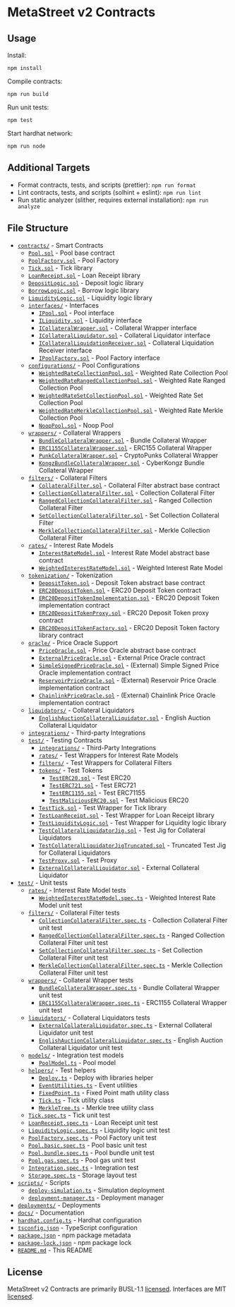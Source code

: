 # MetaStreet v2 Contracts

## Usage

Install:

```
npm install
```

Compile contracts:

```
npm run build
```

Run unit tests:

```
npm test
```

Start hardhat network:

```
npm run node
```

## Additional Targets

- Format contracts, tests, and scripts (prettier): `npm run format`
- Lint contracts, tests, and scripts (solhint + eslint): `npm run lint`
- Run static analyzer (slither, requires external installation): `npm run analyze`

## File Structure

- [`contracts/`](contracts/) - Smart Contracts
  - [`Pool.sol`](contracts/Pool.sol) - Pool base contract
  - [`PoolFactory.sol`](contracts/PoolFactory.sol) - Pool Factory
  - [`Tick.sol`](contracts/Tick.sol) - Tick library
  - [`LoanReceipt.sol`](contracts/LoanReceipt.sol) - Loan Receipt library
  - [`DepositLogic.sol`](contracts/DepositLogic.sol) - Deposit logic library
  - [`BorrowLogic.sol`](contracts/BorrowLogic.sol) - Borrow logic library
  - [`LiquidityLogic.sol`](contracts/LiquidityLogic.sol) - Liquidity logic library
  - [`interfaces/`](contracts/interfaces) - Interfaces
    - [`IPool.sol`](contracts/interfaces/IPool.sol) - Pool interface
    - [`ILiquidity.sol`](contracts/interfaces/ILiquidity.sol) - Liquidity interface
    - [`ICollateralWrapper.sol`](contracts/interfaces/ICollateralWrapper.sol) - Collateral Wrapper interface
    - [`ICollateralLiquidator.sol`](contracts/interfaces/ICollateralLiquidator.sol) - Collateral Liquidator interface
    - [`ICollateralLiquidationReceiver.sol`](contracts/interfaces/ICollateralLiquidationReceiver.sol) - Collateral Liquidation Receiver interface
    - [`IPoolFactory.sol`](contracts/interfaces/IPoolFactory.sol) - Pool Factory interface
  - [`configurations/`](contracts/configurations) - Pool Configurations
    - [`WeightedRateCollectionPool.sol`](contracts/configurations/WeightedRateCollectionPool.sol) - Weighted Rate Collection Pool
    - [`WeightedRateRangedCollectionPool.sol`](contracts/configurations/WeightedRateRangedCollectionPool.sol) - Weighted Rate Ranged Collection Pool
    - [`WeightedRateSetCollectionPool.sol`](contracts/configurations/WeightedRateSetCollectionPool.sol) - Weighted Rate Set Collection Pool
    - [`WeightedRateMerkleCollectionPool.sol`](contracts/configurations/WeightedRateMerkleCollectionPool.sol) - Weighted Rate Merkle Collection Pool
    - [`NoopPool.sol`](contracts/configurations/NoopPool.sol) - Noop Pool
  - [`wrappers/`](contracts/wrappers) - Collateral Wrappers
    - [`BundleCollateralWrapper.sol`](contracts/wrappers/BundleCollateralWrapper.sol) - Bundle Collateral Wrapper
    - [`ERC1155CollateralWrapper.sol`](contracts/wrappers/ERC1155CollateralWrapper.sol) - ERC155 Collateral Wrapper
    - [`PunkCollateralWrapper.sol`](contracts/wrappers/PunkCollateralWrapper.sol) - CryptoPunks Collateral Wrapper
    - [`KongzBundleCollateralWrapper.sol`](contracts/wrappers/KongzBundleCollateralWrapper.sol) - CyberKongz Bundle Collateral Wrapper
  - [`filters/`](contracts/filters) - Collateral Filters
    - [`CollateralFilter.sol`](contracts/filters/CollateralFilter.sol) - Collateral Filter abstract base contract
    - [`CollectionCollateralFilter.sol`](contracts/filters/CollectionCollateralFilter.sol) - Collection Collateral Filter
    - [`RangedCollectionCollateralFilter.sol`](contracts/filters/RangedCollectionCollateralFilter.sol) - Ranged Collection Collateral Filter
    - [`SetCollectionCollateralFilter.sol`](contracts/filters/SetCollectionCollateralFilter.sol) - Set Collection Collateral Filter
    - [`MerkleCollectionCollateralFilter.sol`](contracts/filters/MerkleCollectionCollateralFilter.sol) - Merkle Collection Collateral Filter
  - [`rates/`](contracts/rates) - Interest Rate Models
    - [`InterestRateModel.sol`](contracts/rates/InterestRateModel.sol) - Interest Rate Model abstract base contract
    - [`WeightedInterestRateModel.sol`](contracts/rates/WeightedInterestRateModel.sol) - Weighted Interest Rate Model
  - [`tokenization/`](contracts/tokenization) - Tokenization
    - [`DepositToken.sol`](contracts/tokenization/DepositToken.sol) - Deposit Token abstract base contract
    - [`ERC20DepositToken.sol`](contracts/tokenization/ERC20DepositToken.sol) - ERC20 Deposit Token contract
    - [`ERC20DepositTokenImplementation.sol`](contracts/tokenization/ERC20DepositTokenImplementation.sol) - ERC20 Deposit Token implementation contract
    - [`ERC20DepositTokenProxy.sol`](contracts/tokenization/ERC20DepositTokenProxy.sol) - ERC20 Deposit Token proxy contract
    - [`ERC20DepositTokenFactory.sol`](contracts/tokenization/ERC20DepositTokenFactory.sol) - ERC20 Deposit Token factory library contract
  - [`oracle/`](contracts/oracle) - Price Oracle Support
    - [`PriceOracle.sol`](contracts/oracle/PriceOracle.sol) - Price Oracle abstract base contract
    - [`ExternalPriceOracle.sol`](contracts/oracle/ExternalPriceOracle.sol) - External Price Oracle contract
    - [`SimpleSignedPriceOracle.sol`](contracts/oracle/SimpleSignedPriceOracle.sol) - (External) Simple Signed Price Oracle implementation contract
    - [`ReservoirPriceOracle.sol`](contracts/oracle/ReservoirPriceOracle.sol) - (External) Reservoir Price Oracle implementation contract
    - [`ChainlinkPriceOracle.sol`](contracts/oracle/ChainlinkPriceOracle.sol) - (External) Chainlink Price Oracle implementation contract
  - [`liquidators/`](contracts/liquidators) - Collateral Liquidators
    - [`EnglishAuctionCollateralLiquidator.sol`](contracts/liquidators/EnglishAuctionCollateralLiquidator.sol) - English Auction Collateral Liquidator
  - [`integrations/`](contracts/integrations) - Third-party Integrations
  - [`test/`](contracts/test/) - Testing Contracts
    - [`integrations/`](contracts/test/integrations/) - Third-Party Integrations
    - [`rates/`](contracts/test/rates/) - Test Wrappers for Interest Rate Models
    - [`filters/`](contracts/test/filters/) - Test Wrappers for Collateral Filters
    - [`tokens/`](contracts/test/tokens/) - Test Tokens
      - [`TestERC20.sol`](contracts/test/tokens/TestERC20.sol) - Test ERC20
      - [`TestERC721.sol`](contracts/test/tokens/TestERC721.sol) - Test ERC721
      - [`TestERC1155.sol`](contracts/test/tokens/TestERC1155.sol) - Test ERC71155
      - [`TestMaliciousERC20.sol`](contracts/test/tokens/TestMaliciousERC20.sol) - Test Malicious ERC20
    - [`TestTick.sol`](contracts/test/TestTick.sol) - Test Wrapper for Tick library
    - [`TestLoanReceipt.sol`](contracts/test/TestLoanReceipt.sol) - Test Wrapper for Loan Receipt library
    - [`TestLiquidityLogic.sol`](contracts/test/TestLiquidityLogic.sol) - Test Wrapper for Liquidity logic library
    - [`TestCollateralLiquidatorJig.sol`](contracts/test/TestCollateralLiquidatorJig.sol) - Test Jig for Collateral Liquidators
    - [`TestCollateralLiquidatorJigTruncated.sol`](contracts/test/TestCollateralLiquidatorJigTruncated.sol) - Truncated Test Jig for Collateral Liquidators
    - [`TestProxy.sol`](contracts/test/TestProxy.sol) - Test Proxy
    - [`ExternalCollateralLiquidator.sol`](contracts/test/ExternalCollateralLiquidator.sol) - External Collateral Liquidator
- [`test/`](test/) - Unit tests
  - [`rates/`](test/rates/) - Interest Rate Model tests
    - [`WeightedInterestRateModel.spec.ts`](test/rates/WeightedInterestRateModel.spec.ts) - Weighted Interest Rate Model unit test
  - [`filters/`](test/filters/) - Collateral Filter tests
    - [`CollectionCollateralFilter.spec.ts`](test/filters/CollectionCollateralFilter.spec.ts) - Collection Collateral Filter unit test
    - [`RangedCollectionCollateralFilter.spec.ts`](test/filters/RangedCollectionCollateralFilter.spec.ts) - Ranged Collection Collateral Filter unit test
    - [`SetCollectionCollateralFilter.spec.ts`](test/filters/SetCollectionCollateralFilter.spec.ts) - Set Collection Collateral Filter unit test
    - [`MerkleCollectionCollateralFilter.spec.ts`](test/filters/MerkleCollectionCollateralFilter.spec.ts) - Merkle Collection Collateral Filter unit test
  - [`wrappers/`](test/wrappers/) - Collateral Wrapper tests
    - [`BundleCollateralWrapper.spec.ts`](test/wrappers/BundleCollateralWrapper.spec.ts) - Bundle Collateral Wrapper unit test
    - [`ERC1155CollateralWrapper.spec.ts`](test/wrappers/ERC1155CollateralWrapper.spec.ts) - ERC1155 Collateral Wrapper unit test
  - [`liquidators/`](test/liquidators/) - Collateral Liquidators tests
    - [`ExternalCollateralLiquidator.spec.ts`](test/liquidators/ExternalCollateralLiquidator.spec.ts) - External Collateral Liquidator unit test
    - [`EnglishAuctionCollateralLiquidator.spec.ts`](test/liquidators/EnglishAuctionCollateralLiquidator.spec.ts) - English Auction Collateral Liquidator unit test
  - [`models/`](test/models/) - Integration test models
    - [`PoolModel.ts`](test/models/PoolModel.ts) - Pool model
  - [`helpers/`](test/helpers/) - Test helpers
    - [`Deploy.ts`](test/helpers/Deploy.ts) - Deploy with libraries helper
    - [`EventUtilities.ts`](test/helpers/EventUtilities.ts) - Event utilities
    - [`FixedPoint.ts`](test/helpers/FixedPoint.ts) - Fixed Point math utility class
    - [`Tick.ts`](test/helpers/Tick.ts) - Tick utility class
    - [`MerkleTree.ts`](test/helpers/MerkleTree.ts) - Merkle tree utility class
  - [`Tick.spec.ts`](test/Tick.spec.ts) - Tick unit test
  - [`LoanReceipt.spec.ts`](test/LoanReceipt.spec.ts) - Loan Receipt unit test
  - [`LiquidityLogic.spec.ts`](test/LiquidityLogic.spec.ts) - Liquidity logic unit test
  - [`PoolFactory.spec.ts`](test/PoolFactory.spec.ts) - Pool Factory unit test
  - [`Pool.basic.spec.ts`](test/Pool.basic.spec.ts) - Pool basic unit test
  - [`Pool.bundle.spec.ts`](test/Pool.bundle.spec.ts) - Pool bundle unit test
  - [`Pool.gas.spec.ts`](test/Pool.gas.spec.ts) - Pool gas unit test
  - [`Integration.spec.ts`](test/Integration.spec.ts) - Integration test
  - [`Storage.spec.ts`](test/Storage.spec.ts) - Storage layout test
- [`scripts/`](scripts/) - Scripts
  - [`deploy-simulation.ts`](scripts/deploy-simulation.ts) - Simulation deployment
  - [`deployment-manager.ts`](scripts/deployment-manager.ts) - Deployment manager
- [`deployments/`](deployments/) - Deployments
- [`docs/`](docs/) - Documentation
- [`hardhat.config.ts`](hardhat.config.ts) - Hardhat configuration
- [`tsconfig.json`](tsconfig.json) - TypeScript configuration
- [`package.json`](package.json) - npm package metadata
- [`package-lock.json`](package-lock.json) - npm package lock
- [`README.md`](README.md) - This README

## License

MetaStreet v2 Contracts are primarily BUSL-1.1 [licensed](LICENSE). Interfaces are MIT [licensed](contracts/interfaces/LICENSE).
